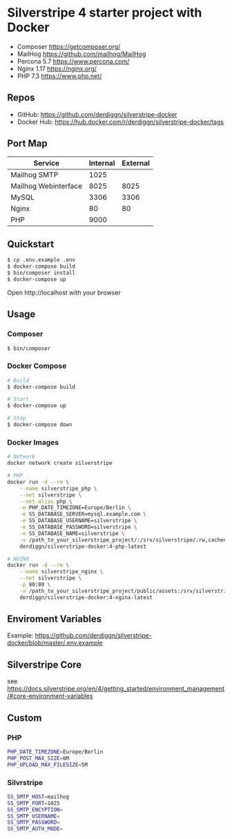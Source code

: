# Silverstripe 4 starter project with Docker
* Composer https://getcomposer.org/
* MailHog https://github.com/mailhog/MailHog
* Percona 5.7 https://www.percona.com/
* Nginx 1.17 https://nginx.org/
* PHP 7.3 https://www.php.net/ 

## Repos
* GitHub: https://github.com/derdiggn/silverstripe-docker
* Docker Hub: https://hub.docker.com/r/derdiggn/silverstripe-docker/tags

## Port Map
|Service|Internal|External|
|---|---|---|
|Mailhog SMTP|1025|
|Mailhog Webinterface|8025|8025|
|MySQL|3306|3306|
|Nginx|80|80|
|PHP|9000||

## Quickstart
```bash
$ cp .env.example .env
$ docker-compose build
$ bin/composer install
$ docker-compose up
```

Open http://localhost with your browser

## Usage
### Composer 
```bash
$ bin/composer 
```

### Docker Compose
```bash
# Build
$ docker-compose build

# Start
$ docker-compose up

# Stop
$ docker-compose down
```

### Docker Images
```bash
# Network
docker network create silverstripe

# PHP
docker run -d --rm \
    --name silverstripe_php \
    --net silverstripe \
    --net-alias php \
    -e PHP_DATE_TIMEZONE=Europe/Berlin \
    -e SS_DATABASE_SERVER=mysql.example.com \
    -e SS_DATABASE_USERNAME=silverstripe \
    -e SS_DATABASE_PASSWORD=silverstripe \
    -e SS_DATABASE_NAME=silverstripe \
    -v /path_to_your_silverstripe_project/:/srv/silverstripe/:rw,cached \
    derdiggn/silverstripe-docker:4-php-latest

# NGINX
docker run -d --rm \
    --name silverstripe_nginx \
    --net silverstripe \
    -p 80:80 \
    -v /path_to_your_silverstripe_project/public/assets:/srv/silverstripe/public/assets:ro \
    derdiggn/silverstripe-docker:4-nginx-latest
```

## Enviroment Variables
Example: https://github.com/derdiggn/silverstripe-docker/blob/master/.env.example

## Silverstripe Core
see https://docs.silverstripe.org/en/4/getting_started/environment_management/#core-environment-variables

## Custom
### PHP
```BASH
PHP_DATE_TIMEZONE=Europe/Berlin
PHP_POST_MAX_SIZE=6M
PHP_UPLOAD_MAX_FILESIZE=5M
````

### Silvrstripe
```BASH
SS_SMTP_HOST=mailhog
SS_SMTP_PORT=1025
SS_SMTP_ENCYPTION=
SS_SMTP_USERNAME=
SS_SMTP_PASSWORD=
SS_SMTP_AUTH_MODE=
```
